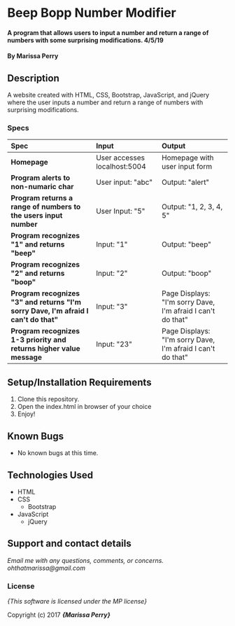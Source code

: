 # Beep Bopp Number Modifier

#### A program that allows users to input a number and return a range of numbers with some surprising modifications. 4/5/19

#### By **Marissa Perry**

## Description

A website created with HTML, CSS, Bootstrap, JavaScript, and jQuery where the user inputs a number and return a range of numbers with surprising modifications.


### Specs
| Spec | Input | Output |
| :-------------     | :------------- | :------------- |
| **Homepage** | User accesses localhost:5004 | Homepage with user input form |
| **Program alerts to non-numaric char** | User input: "abc" | Output: "alert" |
| **Program returns a range of numbers to the users input number**| User Input: "5" | Output: "1, 2, 3, 4, 5" |
| **Program recognizes "1" and returns "beep"**| Input: "1" | Output: "beep" |
| **Program recognizes "2" and returns "boop"** | Input: "2" | Output: "boop" |
| **Program recognizes "3" and returns "I'm sorry Dave, I'm afraid I can't do that"**| Input: "3" | Page Displays: "I'm sorry Dave, I'm afraid I can't do that" |
| **Program recognizes 1-3 priority and returns higher value message**| Input: "23" | Page Displays: "I'm sorry Dave, I'm afraid I can't do that" |

## Setup/Installation Requirements

1. Clone this repository.
2. Open the index.html in browser of your choice
3. Enjoy!

## Known Bugs
* No known bugs at this time.

## Technologies Used
* HTML
* CSS   
  * Bootstrap
* JavaScript
  * jQuery

## Support and contact details

_Email me with any questions, comments, or concerns. ohthatmarissa@gmail.com_

### License

*{This software is licensed under the MP license}*

Copyright (c) 2017 **_{Marissa Perry}_**
